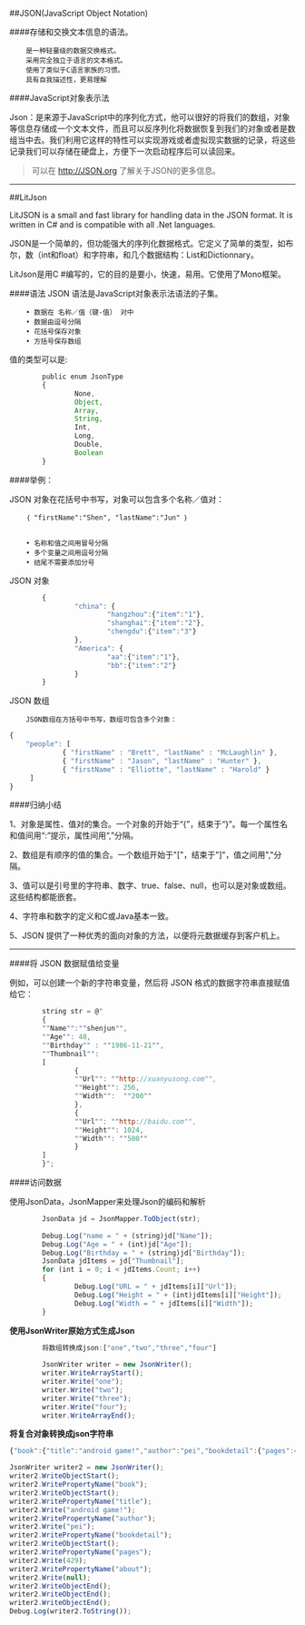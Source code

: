 ##JSON(JavaScript Object Notation)

####存储和交换文本信息的语法。

        是一种轻量级的数据交换格式。
        采用完全独立于语言的文本格式。
        使用了类似于C语言家族的习惯。
        具有自我描述性，更易理解

####JavaScript对象表示法

Json：是来源于JavaScript中的序列化方式，他可以很好的将我们的数组，对象等信息存储成一个文本文件，而且可以反序列化将数据恢复到我们的对象或者是数组当中去。我们利用它这样的特性可以实现游戏或者虚拟现实数据的记录，将这些记录我们可以存储在硬盘上，方便下一次启动程序后可以读回来。


>可以在 http://JSON.org 了解关于JSON的更多信息。


---

##LitJson

LitJSON is a small and fast library for handling data in the JSON format. It is written in C# and is compatible with all .Net languages.

JSON是一个简单的，但功能强大的序列化数据格式。它定义了简单的类型，如布尔，数（int和float）和字符串，和几个数据结构：List和Dictionnary。

LitJson是用C #编写的，它的目的是要小，快速，易用。它使用了Mono框架。

####语法
JSON 语法是JavaScript对象表示法语法的子集。

        • 数据在 名称／值（键-值） 对中
        • 数据由逗号分隔
        • 花括号保存对象
        • 方括号保存数组
        
值的类型可以是:

```javascript
        public enum JsonType
        {
                None,
                Object,
                Array,
                String,
                Int,
                Long,
                Double,
                Boolean
        }
```

####举例：

JSON 对象在花括号中书写，对象可以包含多个名称／值对：

        ｛ "firstName":"Shen", "lastName":"Jun" ｝


        • 名称和值之间用冒号分隔
        • 多个变量之间用逗号分隔
        • 结尾不需要添加分号

JSON 对象

```javascript
        {
                "china": {
                        "hangzhou":{"item":"1"},
                        "shanghai":{"item":"2"},
                        "chengdu":{"item":"3"}
                },
                "America": {
                        "aa":{"item":"1"},
                        "bb":{"item":"2"}
                }
        }
```

JSON 数组

        JSON数组在方括号中书写，数组可包含多个对象：

```javascript
{
    "people": [
             { "firstName" : "Brett", "lastName" : "McLaughlin" },
             { "firstName" : "Jason", "lastName" : "Hunter" },
             { "firstName" : "Elliotte", "lastName" : "Harold" }
     ]
}
```

####归纳小结

1、对象是属性、值对的集合。一个对象的开始于“{”，结束于“}”。每一个属性名和值间用“:”提示，属性间用“,”分隔。

2、数组是有顺序的值的集合。一个数组开始于"["，结束于"]"，值之间用","分隔。

3、值可以是引号里的字符串、数字、true、false、null，也可以是对象或数组。这些结构都能嵌套。

4、字符串和数字的定义和C或Java基本一致。

5、JSON 提供了一种优秀的面向对象的方法，以便将元数据缓存到客户机上。


---

####将 JSON 数据赋值给变量

例如，可以创建一个新的字符串变量，然后将 JSON 格式的数据字符串直接赋值给它：

```javascript
        string str = @"
        {
        ""Name"":""shenjun"",
        ""Age"": 40,
        ""Birthday"" : ""1986-11-21"",
        ""Thumbnail"":
        [
                {
                ""Url"": ""http://xuanyusong.com"",
                ""Height"": 256,
                ""Width"":  ""200""
                },
                {
                ""Url"": ""http://baidu.com"",
                ""Height"": 1024,
                ""Width"": ""500""
                }
        ]
        }";
```

####访问数据

使用JsonData，JsonMapper来处理Json的编码和解析

```javascript
        JsonData jd = JsonMapper.ToObject(str);
                Debug.Log("name = " + (string)jd["Name"]);
        Debug.Log("Age = " + (int)jd["Age"]);
        Debug.Log("Birthday = " + (string)jd["Birthday"]);
        JsonData jdItems = jd["Thumbnail"];
        for (int i = 0; i < jdItems.Count; i++)
        {
                Debug.Log("URL = " + jdItems[i]["Url"]);
                Debug.Log("Height = " + (int)jdItems[i]["Height"]);
                Debug.Log("Width = " + jdItems[i]["Width"]);
        }
```

**使用JsonWriter原始方式生成Json**

```javascript
        将数组转换成json:["one","two","three","four"]
        
        JsonWriter writer = new JsonWriter();
        writer.WriteArrayStart();
        writer.Write("one");
        writer.Write("two");
        writer.Write("three");
        writer.Write("four");
        writer.WriteArrayEnd();
```

**将复合对象转换成json字符串**

```javascript
{"book":{"title":"android game!","author":"pei","bookdetail":{"pages":429,"about":null}}}JsonWriter writer2 = new JsonWriter();writer2.WriteObjectStart();        writer2.WritePropertyName("book");         writer2.WriteObjectStart();        writer2.WritePropertyName("title");        writer2.Write("android game!");        writer2.WritePropertyName("author");writer2.Write("pei");        writer2.WritePropertyName("bookdetail");writer2.WriteObjectStart();        writer2.WritePropertyName("pages");        writer2.Write(429);        writer2.WritePropertyName("about");        writer2.Write(null);        writer2.WriteObjectEnd();         writer2.WriteObjectEnd();        writer2.WriteObjectEnd();       Debug.Log(writer2.ToString());

```

####